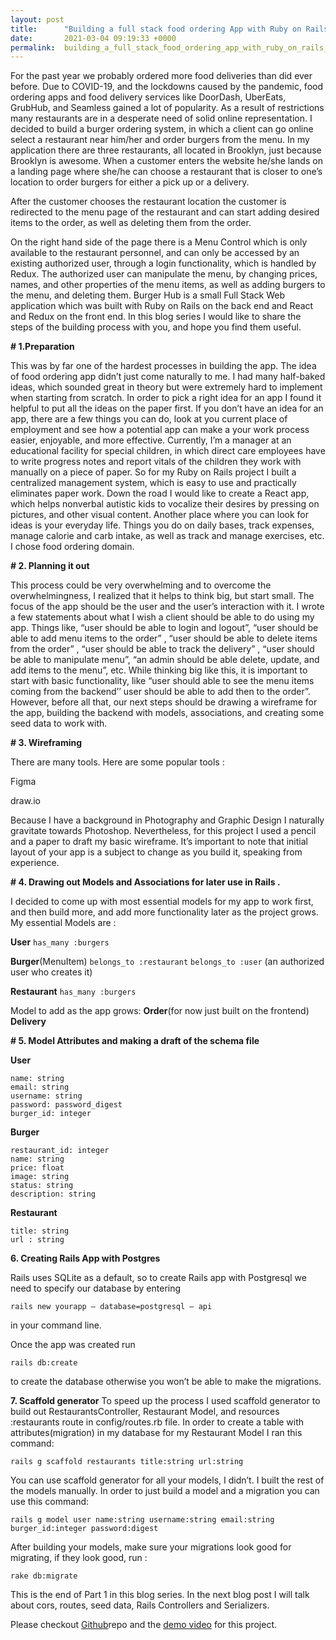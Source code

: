 ```yaml
---
layout: post
title:      "Building a full stack food ordering App with Ruby on Rails, React, Redux."
date:       2021-03-04 09:19:33 +0000
permalink:  building_a_full_stack_food_ordering_app_with_ruby_on_rails_react_redux
---
```



For the past year we probably ordered more food deliveries than did ever before. Due to COVID-19, and the lockdowns caused by the pandemic, food ordering apps and food delivery services like DoorDash, UberEats, GrubHub, and Seamless gained a lot of popularity. As a result of restrictions many restaurants are in a desperate need of solid online representation. I decided to build a burger ordering system, in which a client can go online select a restaurant near him/her and order burgers from the menu.
In my application there are three restaurants, all located in Brooklyn, just because Brooklyn is awesome. When a customer enters the website he/she lands on a landing page where she/he can choose a restaurant that is closer to one’s location to order burgers for either a pick up or a delivery.


After the customer chooses the restaurant location the customer is redirected to the menu page of the restaurant and can start adding desired items to the order, as well as deleting them from the order.

On the right hand side of the page there is a Menu Control which is only available to the restaurant personnel, and can only be accessed by an existing authorized user, through a login functionality, which is handled by Redux. The authorized user can manipulate the menu, by changing prices, names, and other properties of the menu items, as well as adding burgers to the menu, and deleting them.
Burger Hub is a small Full Stack Web application which was built with Ruby on Rails on the back end and React and Redux on the front end. In this blog series I would like to share the steps of the building process with you, and hope you find them useful.

**# 1.Preparation**

This was by far one of the hardest processes in building the app. The idea of food ordering app didn’t just come naturally to me. I had many half-baked ideas, which sounded great in theory but were extremely hard to implement when starting from scratch. In order to pick a right idea for an app I found it helpful to put all the ideas on the paper first. If you don’t have an idea for an app, there are a few things you can do, look at you current place of employment and see how a potential app can make a your work process easier, enjoyable, and more effective. Currently, I’m a manager at an educational facility for special children, in which direct care employees have to write progress notes and report vitals of the children they work with manually on a piece of paper. So for my Ruby on Rails project I built a centralized management system, which is easy to use and practically eliminates paper work. Down the road I would like to create a React app, which helps nonverbal autistic kids to vocalize their desires by pressing on pictures, and other visual content. Another place where you can look for ideas is your everyday life. Things you do on daily bases, track expenses, manage calorie and carb intake, as well as track and manage exercises, etc. I chose food ordering domain.

**# 2. Planning it out**

This process could be very overwhelming and to overcome the overwhelmingness, I realized that it helps to think big, but start small. The focus of the app should be the user and the user’s interaction with it. I wrote a few statements about what I wish a client should be able to do using my app. Things like, “user should be able to login and logout”, “user should be able to add menu items to the order” , “user should be able to delete items from the order” , “user should be able to track the delivery” , “user should be able to manipulate menu”, “an admin should be able delete, update, and add items to the menu”, etc. While thinking big like this, it is important to start with basic functionality, like “user should able to see the menu items coming from the backend’’ user should be able to add then to the order”. However, before all that, our next steps should be drawing a wireframe for the app, building the backend with models, associations, and creating some seed data to work with.

**# 3. Wireframing**

There are many tools. Here are some popular tools :

Figma

draw.io

Because I have a background in Photography and Graphic Design I naturally gravitate towards Photoshop. Nevertheless, for this project I used a pencil and a paper to draft my basic wireframe. It’s important to note that initial layout of your app is a subject to change as you build it, speaking from experience.

**# 4. Drawing out Models and Associations for later use in Rails .**

I decided to come up with most essential models for my app to work first, and then build more, and add more functionality later as the project grows.
My essential Models are :

**User**
`has_many :burgers`

**Burger**(MenuItem)
`belongs_to :restaurant`
`belongs_to :user` (an authorized user who creates it)

**Restaurant**
`has_many :burgers`

Model to add as the app grows:
**Order**(for now just built on the frontend)
**Delivery**

**# 5. Model Attributes and making a draft of the schema file**

**User**
```
name: string
email: string
username: string
password: password_digest
burger_id: integer
```
**Burger**
```
restaurant_id: integer
name: string
price: float
image: string
status: string
description: string
```
**Restaurant**
```
title: string
url : string
```

**6. Creating Rails App with Postgres**

Rails uses SQLite as a default, so to create Rails app with Postgresql we need to specify our database by entering

`rails new yourapp — database=postgresql — api`

in your command line.

Once the app was created run

`rails db:create`

to create the database otherwise you won’t be able to make the migrations.


**7. Scaffold generator**
To speed up the process I used scaffold generator to build out RestaurantsController, Restaurant Model, and resources :restaurants route in config/routes.rb file.
In order to create a table with attributes(migration) in my database for my Restaurant Model I ran this command:

`rails g scaffold restaurants title:string url:string`

You can use scaffold generator for all your models, I didn’t. I built the rest of the models manually. In order to just build a model and a migration you can use this command:

`rails g model user name:string username:string email:string burger_id:integer password:digest`

After building your models, make sure your migrations look good for migrating, if they look good, run :

`rake db:migrate`


This is the end of Part 1 in this blog series. In the next blog post I will talk about cors, routes, seed data, Rails Controllers and Serializers.

Please checkout [Github](http://github.com/Starcatch/burger-hub-frontend/tree/main)repo and the  [demo video](http://https://youtu.be/TskrOAz0Flw)  for this project.
